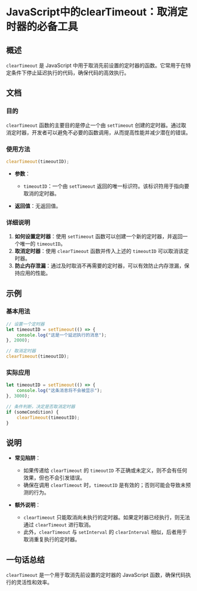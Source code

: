 <!--
Meta Description: # JavaScript中的clearTimeout：取消定时器的必备工具 ## 概述 `clearTimeout` 是 JavaScript 中用于取消先前设置的定时器的函数。它常用于在特定条件下停止延迟执行的代码，确保代码的高效执行。 ## 文档 ### 目的 `clearTimeout` 函数...
Meta Keywords: cleartimeout, timeoutid, javascript, settimeout, 取消定时器
-->

# JavaScript中的clearTimeout：取消定时器的必备工具

## 概述
`clearTimeout` 是 JavaScript 中用于取消先前设置的定时器的函数。它常用于在特定条件下停止延迟执行的代码，确保代码的高效执行。

## 文档
### 目的
`clearTimeout` 函数的主要目的是停止一个由 `setTimeout` 创建的定时器。通过取消定时器，开发者可以避免不必要的函数调用，从而提高性能并减少潜在的错误。

### 使用方法
```javascript
clearTimeout(timeoutID);
```

- **参数**：
  - `timeoutID`：一个由 `setTimeout` 返回的唯一标识符。该标识符用于指向要取消的定时器。

- **返回值**：无返回值。

### 详细说明
1. **如何设置定时器**：使用 `setTimeout` 函数可以创建一个新的定时器，并返回一个唯一的 `timeoutID`。
2. **取消定时器**：使用 `clearTimeout` 函数并传入上述的 `timeoutID` 可以取消该定时器。
3. **防止内存泄漏**：通过及时取消不再需要的定时器，可以有效防止内存泄漏，保持应用的性能。

## 示例
### 基本用法
```javascript
// 设置一个定时器
let timeoutID = setTimeout(() => {
    console.log("这是一个延迟执行的消息");
}, 2000);

// 取消定时器
clearTimeout(timeoutID);
```

### 实际应用
```javascript
let timeoutID = setTimeout(() => {
    console.log("这条消息将不会被显示");
}, 3000);

// 条件判断，决定是否取消定时器
if (someCondition) {
    clearTimeout(timeoutID);
}
```

## 说明
- **常见陷阱**：
  - 如果传递给 `clearTimeout` 的 `timeoutID` 不正确或未定义，则不会有任何效果，但也不会引发错误。
  - 确保在调用 `clearTimeout` 时，`timeoutID` 是有效的；否则可能会导致未预测的行为。

- **额外说明**：
  - `clearTimeout` 只能取消尚未执行的定时器。如果定时器已经执行，则无法通过 `clearTimeout` 进行取消。
  - 此外，`clearTimeout` 与 `setInterval` 的 `clearInterval` 相似，后者用于取消重复执行的定时器。

## 一句话总结
`clearTimeout` 是一个用于取消先前设置的定时器的 JavaScript 函数，确保代码执行的灵活性和效率。